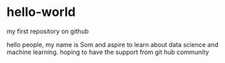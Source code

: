 # hello-world
my first repository on github

hello people, my name is Som and aspire to learn about data science and machine learning.
hoping to have the support from git hub community
